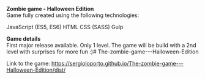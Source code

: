 **Zombie game - Halloween Edition**
\
Game fully created using the following technologies:

JavaScript (ES5, ES6)
HTML
CSS (SASS)
Gulp

**Game details**
\
First major release available. Only 1 level.
The game will be build with a 2nd level with surprises for more fun :)# The-zombie-game---Halloween-Edition

Link to the game: https://sergioloporto.github.io/The-zombie-game---Halloween-Edition/dist/